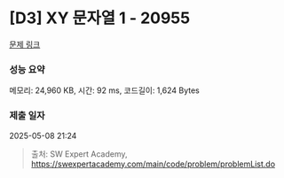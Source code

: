 # [D3] XY 문자열 1 - 20955 

[문제 링크](https://swexpertacademy.com/main/code/problem/problemDetail.do?contestProbId=AY_gm8_6NjcDFAVF) 

### 성능 요약

메모리: 24,960 KB, 시간: 92 ms, 코드길이: 1,624 Bytes

### 제출 일자

2025-05-08 21:24



> 출처: SW Expert Academy, https://swexpertacademy.com/main/code/problem/problemList.do